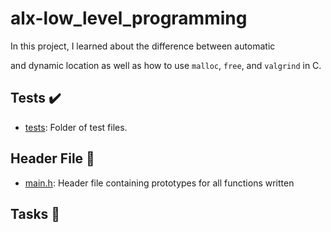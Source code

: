 # alx-low_level_programming
In this project, I learned about the difference between automatic

and dynamic location as well as how to use `malloc`, `free`, and `valgrind` in C.

## Tests :heavy_check_mark:

* [tests](./tests): Folder of test files.

## Header File :file_folder:

* [main.h](./main.h): Header file containing prototypes for all functions written




## Tasks :page_with_curl:
